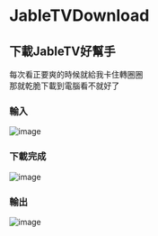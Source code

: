 # JableTVDownload

## 下載JableTV好幫手

每次看正要爽的時候就給我卡住轉圈圈  
那就乾脆下載到電腦看不就好了

### 輸入
![image](https://github.com/hcjohn463/JableDownload/blob/main/img/input.PNG)

### 下載完成

![image](https://github.com/hcjohn463/JableDownload/blob/main/img/finish.PNG)

### 輸出

![image](https://github.com/hcjohn463/JableDownload/blob/main/img/output.PNG)
